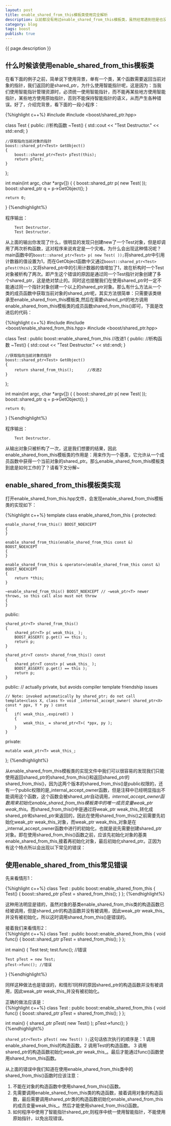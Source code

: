 ```yaml
---
layout: post
title: enable_shared_from_this模板类使用完全解析
description: 以前都没有用过enable_shared_from_this模板类，虽然经常遇到但是也没怎么去关注，今天抽时间好好学习了下enable_shared_from_this模板类，发现在使用shared_ptr模板类和enable_shared_from_this模板类时有许多陷阱的，故记录于此。
category: blog
tags: boost
publish: true
---
```


{{ page.description }} 

## 什么时候该使用enable_shared_from_this模板类 ##
在看下面的例子之前，简单说下使用背景，单有一个类，某个函数需要返回当前对象的指针，我们返回的是shared_ptr<T>，为什么使用智能指针呢，这是因为：当我们使用智能指针管理资源时，必须统一使用智能指针，而不能再某些地方使用智能指针，某些地方使用原始指针，否则不能保持智能指针的语义，从而产生各种错误。好了，介绍完背景，看下面的一段小程序：  

{%highlight c++%}
#include <iostream>
#include <boost/shared_ptr.hpp>

class Test
{
public:
    //析构函数
    ~Test() { std::cout << "Test Destructor." << std::endl; }

    //获取指向当前对象的指针
    boost::shared_ptr<Test> GetObject()
    {
        boost::shared_ptr<Test> pTest(this);
        return pTest;
    }
};

int main(int argc, char *argv[])
{
    {
        boost::shared_ptr<Test> p( new Test( ));
        boost::shared_ptr<Test> q = p->GetObject();
    }

    return 0;
}
{%endhighlight%}  

程序输出：  

		Test Destructor.  
		Test Destructor.  

从上面的输出你发现了什么，很明显的发现只创建new了一个Test对象，但是却调用了两次析构函数，这对程序来说肯定是一个灾难。为什么会出现这种情况呢？main函数中的`boost::shared_ptr<Test> p( new Test( ));`将shared_ptr<Test>中引用计数器的值设置为1，而在GetObject函数中又通过`boost::shared_ptr<Test> pTest(this);`又将shared_ptr<Test>中的引用计数器的值增加了1，故在析构时一个Test对象被析构了两次。即产生这个错误的原因是通过同一个Test指针对象创建了多个shared_ptr<Test>，这是绝对禁止的。同时这也提醒我们在使用shared_ptr时一定不能通过同一个指针对象创建一个以上的shared_ptr对象。那么有什么方法从一个类的成员函数中获取当前对象的shared_ptr呢，其实方法很简单：只需要该类继承至enable_shared_from_this<T>模板类,然后在需要shared_prt<T>的地方调用enable_shared_from_this<T>模板类的成员函数shared_from_this()即可，下面是改进后的代码：  

{%highlight c++%}
#include <iostream>
#include <boost/enable_shared_from_this.hpp>
#include <boost/shared_ptr.hpp>

class Test : public boost::enable_shared_from_this<Test>        //改进1
{
public:
    //析构函数
    ~Test() { std::cout << "Test Destructor." << std::endl; }

    //获取指向当前对象的指针
    boost::shared_ptr<Test> GetObject()
    {
        return shared_from_this();      //改进2
    }
};

int main(int argc, char *argv[])
{
    {
        boost::shared_ptr<Test> p( new Test( ));
        boost::shared_ptr<Test> q = p->GetObject();
    }

    return 0;
}
{%endhighlight%}  

程序输出：  

		Test Destructor.

从输出对象只被析构了一次，这是我们想要的结果，因此enable_shared_from_this<T>模板类的作用是：用来作为一个基类，它允许从一个成员函数中获得一个当前对象的shared_ptr。那么enable_shared_from_this<T>模板类到底是如何工作的了？请看下文分解~

## enable_shared_from_this模板类实现 ##
打开enable_shared_from_this.hpp文件，会发现enable_shared_from_this<T>模板类的实现如下：  

{%highlight c++%}
template<class T> class enable_shared_from_this
{
protected:

    enable_shared_from_this() BOOST_NOEXCEPT
    {
    }

    enable_shared_from_this(enable_shared_from_this const &) BOOST_NOEXCEPT
    {
    }

    enable_shared_from_this & operator=(enable_shared_from_this const &) BOOST_NOEXCEPT
    {
        return *this;
    }

    ~enable_shared_from_this() BOOST_NOEXCEPT // ~weak_ptr<T> newer throws, so this call also must not throw
    {
    }

public:

    shared_ptr<T> shared_from_this()
    {
        shared_ptr<T> p( weak_this_ );
        BOOST_ASSERT( p.get() == this );
        return p;
    }

    shared_ptr<T const> shared_from_this() const
    {
        shared_ptr<T const> p( weak_this_ );
        BOOST_ASSERT( p.get() == this );
        return p;
    }

public: // actually private, but avoids compiler template friendship issues

    // Note: invoked automatically by shared_ptr; do not call
    template<class X, class Y> void _internal_accept_owner( shared_ptr<X> const * ppx, Y * py ) const
    {
        if( weak_this_.expired() )
        {
            weak_this_ = shared_ptr<T>( *ppx, py );
        }
    }

private:

    mutable weak_ptr<T> weak_this_;
};
{%endhighlight%}  

从enable_shared_from_this<T>模板类的实现文件中我们可以很容易的发现我们只能使用返回shared_ptr<T>的shared_from_this()和返回shared_ptr<T const>的shared_from_this()，因为这两个版本的shared_from_this()是public权限的，还有一个public权限的是_internal_accept_owner函数，但是注释中已经明显指出不能调用这个函数，这个函数会被shared_ptr<T>自动调用，_internal_accept_owner函数用来初始化enable_shared_from_this<T>模板类中的唯一成员变量weak_ptr<T> weak_this_。而shared_from_this()中是通过将weak_ptr<T> weak_this_转化成shared_ptr<T>和shared_ptr<T const>来返回的，因此在使用shared_from_this()之前需要先初始化weak_ptr<T> weak_this_对象，而weak_ptr<T> weak_this_对象是在_internal_accept_owner函数中进行的初始化，也就是说先需要创建shared_ptr<T>对象。即在使用shared_from_this()函数之前，应该先初始化对象的基类enable_shared_from_this<T>,接着再初始化对象，最后初始化shared_ptr<T>。正因为有这个特点所以会出现以下常见的错误：

## 使用enable_shared_from_this常见错误 ##
先来看情形1：  

{%highlight c++%}
class Test : public boost::enable_shared_from_this<Test>
{
	Test() { boost::shared_ptr<Test> pTest = shared_from_this(); }
};
{%endhighlight%}  

这种用法明显是错的，虽然对象的基类enable_shared_from_this<Test>类的构造函数已经被调用，但是shared_ptr<Test>的构造函数并没有被调用，因此weak_ptr<T> weak_this_并没有被初始化，所以这时调用shared_from_this()是错误的。  

接着我们来看情形2：  
{%highlight c++%}
class Test : public boost::enable_shared_from_this<Test>
{
	void func() { boost::shared_ptr<Test> pTest = shared_from_this(); }
};

int main()
{
	Test test;
	test.func();	//错误

	Test pTest = new Test;
	pTest->func(); //错误
}
{%endhighlight%}  

同样这种做法也是错误的，和情形1同样的原因shared_ptr<Test>的构造函数并没有被调用，因此weak_ptr<T> weak_this_并没有被初始化。  

正确的做法应该是：  
{%highlight c++%}
class Test : public boost::enable_shared_from_this<Test>
{
	void func() { boost::shared_ptr<Test> pTest = shared_from_this(); }
};

int main()
{
	shared_ptr<Test> pTest( new Test() );
	pTest->func();
}
{%endhighlight%}  

`shared_ptr<Test> pTest( new Test() );`这句话依次执行的顺序是：1 调用enable_shared_from_this<Test>的构造函数。2 调用Test的构造函数。 3 调用shared_ptr<Test>的构造函数初始化weak_ptr<T> weak_this_。最后才能通过func()函数使用shared_from_this函数。  

从上面的错误中我们知道在使用enable_shared_from_this<T>类中的shared_from_this()函数时应该注意：  
1. 不能在对象的构造函数中使用shared_from_this()函数。  
2. 先需要调用enable_shared_from_this<T>类的构造函数，接着调用对象的构造函数，最后需要调用shared_ptr<T>类的构造函数初始化enable_shared_from_this<T>的成员变量weak_this_。然后才能使用shared_from_this()函数。    
3. 如何程序中使用了智能指针shared_ptr<T>,则程序中统一使用智能指针，不能使用原始指针，以免出现错误。  
